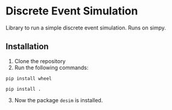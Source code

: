 # Discrete Event Simulation
Library to run a simple discrete event simulation. Runs on simpy.

## Installation
1. Clone the repository
2. Run the following commands:

`pip install wheel`

`pip install .`

3. Now the package `desim` is installed. 
